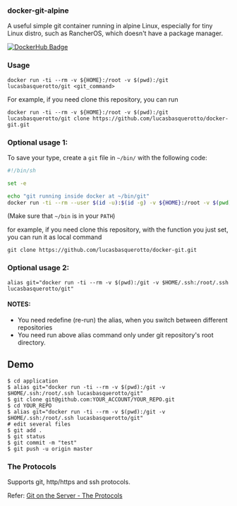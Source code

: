 ### docker-git-alpine

A useful simple git container running in alpine Linux, especially for tiny Linux distro, such as RancherOS, which doesn't have a package manager.

[![DockerHub Badge](http://dockeri.co/image/lucasbasquerotto/git)](https://hub.docker.com/r/lucasbasquerotto/git/)

### Usage

    docker run -ti --rm -v ${HOME}:/root -v $(pwd):/git lucasbasquerotto/git <git_command>

For example, if you need clone this repository, you can run

    docker run -ti --rm -v ${HOME}:/root -v $(pwd):/git lucasbasquerotto/git clone https://github.com/lucasbasquerotto/docker-git.git
    
### Optional usage 1:

To save your type, create a `git` file in `~/bin/` with the following code:

```bash
#!/bin/sh

set -e

echo "git running inside docker at ~/bin/git"
docker run -ti --rm --user $(id -u):$(id -g) -v ${HOME}:/root -v $(pwd):/git lucasbasquerotto/git "$@"
```

(Make sure that `~/bin` is in your `PATH`)

for example, if you need clone this repository, with the function you just set, you can run it as local command

    git clone https://github.com/lucasbasquerotto/docker-git.git

### Optional usage 2:

    alias git="docker run -ti --rm -v $(pwd):/git -v $HOME/.ssh:/root/.ssh lucasbasquerotto/git"
    
#### NOTES:

- You need redefine (re-run) the alias, when you switch between different repositories
- You need run above alias command only under git repository's root directory.

## Demo

    $ cd application
    $ alias git="docker run -ti --rm -v $(pwd):/git -v $HOME/.ssh:/root/.ssh lucasbasquerotto/git"
    $ git clone git@github.com:YOUR_ACCOUNT/YOUR_REPO.git
    $ cd YOUR_REPO
    $ alias git="docker run -ti --rm -v $(pwd):/git -v $HOME/.ssh:/root/.ssh lucasbasquerotto/git"
    # edit several files
    $ git add . 
    $ git status
    $ git commit -m "test"
    $ git push -u origin master
    
### The Protocols

Supports git, http/https and ssh protocols.

Refer:
[Git on the Server - The Protocols](https://git-scm.com/book/en/v2/Git-on-the-Server-The-Protocols)

